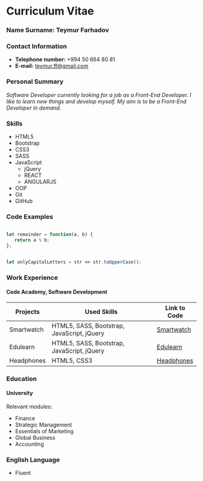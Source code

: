 
# Curriculum Vitae

### Name Surname: Teymur Farhadov

### Contact Information

* **Telephone number:** +994 50 664 80 81
* **E-mail:** teymur.ff@gmail.com

### Personal Summary

*Software Developer currently looking for a job as a Front-End Developer. I like to learn new things and develop myself. My aim is to be a Front-End Developer in demand.*

### Skills

* HTML5
* Bootstrap
* CSS3
* SASS
* JavaScript
  * jQuery
  * REACT
  * ANGULARJS
* OOP
* Git
* GitHub

### Code Examples
```javascript

let remainder = function(a, b) {
   return a % b;
};

```
```javascript

let onlyCapitalLetters = str => str.toUpperCase();

```

### Work Experience
#### Code Academy, Software Development

| Projects    | Used Skills                                | Link to Code                                                           |
| ----------- | ------------------------------------------ | -----------------------------------------------------------------------|
| Smartwatch  | HTML5, SASS, Bootstrap, JavaScript, jQuery | [Smartwatch](https://github.com/TeymurDev/Front-end-Smartwatch-Website)|
| Edulearn    | HTML5, SASS, Bootstrap, JavaScript, jQuery | [Edulearn](https://github.com/TeymurDev/Front-End-Website-Edulearn)    |
| Headphones  | HTML5, CSS3                                | [Headphones](https://github.com/TeymurDev/Front-End-Headphones-Page)   |

### Education
#### University
Relevant modules:
* Finance
* Strategic Management
* Essentials of Marketing
* Global Business
* Accounting

### English Language
* Fluent

